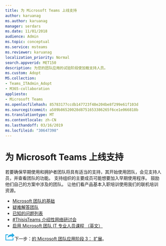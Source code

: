 ```yaml
---
title: 为 Microsoft Teams 上线支持
author: karuanag
ms.author: karuanag
manager: serdars
ms.date: 11/01/2018
audience: Admin
ms.topic: conceptual
ms.service: msteams
ms.reviewer: karuanag
localization_priority: Normal
search.appverid: MET150
description: 为您的团队应用的试验阶段使加载支持人员。
ms.custom: Adopt
MS.collection:
- Teams_ITAdmin_Adopt
- M365-collaboration
appliesto:
- Microsoft Teams
ms.openlocfilehash: 85783177ccdb147723f48e204be8f299e61f103d
ms.sourcegitcommit: a589b86520028d8751653386265f6ce1e066818b
ms.translationtype: MT
ms.contentlocale: zh-CN
ms.lasthandoff: 03/16/2019
ms.locfileid: "30647398"
---
```

# <a name="onboard-support-for-microsoft-teams"></a>为 Microsoft Teams 上线支持

若要确保早期使用和拥护者团队将具有适当的支持，其开始使用团队，会见支持人员，并查看团队的功能。 支持组织的主要成员可能想要加入早期使用程序。 鼓励他们自己的方案中涉及的团队。 让他们看产品基本入职培训使用我们的联机培训资源。  

- [Microsoft 团队的基础](https://youtu.be/xJBvJTDiQqg)
- [疑难解答团队](https://youtu.be/0KNh9KNpXcA)
- [已知的问题列表](https://aka.ms/TeamsKnownIssues)
- [#ThisisTeams 介绍性网络研讨会](https://microsoftteams.eventbuilder.com/This%20is%20Teams) 
- [启用 Microsoft 团队 IT 专业人员课程 （英文）](https://www.edx.org/course/enabling-teamwork-microsoft-teams-1)

![下一步步骤图标](media/teams-adoption-next-icon.png)下一步：[的 Microsoft 团队应用阶段 3： 扩展](teams-adoption-phase3-enable.md)。